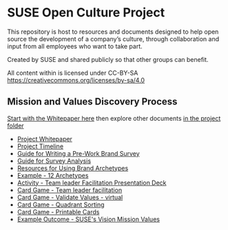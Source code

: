 # SUSE Open Culture Project

This repository is host to resources and documents designed to help open source the development of a company’s culture, through collaboration and input from all employees who want to take part. 

Created by SUSE and shared publicly so that other groups can benefit. 

All content within is licensed under CC-BY-SA https://creativecommons.org/licenses/by-sa/4.0

## Mission and Values Discovery Process
[Start with the Whitepaper here](https://github.com/SUSE/open-culture/blob/main/mission-values-process/Vision%2C%20Mission%20%26%20Values%20Whitepaper.pdf) then explore other documents [in the project folder](https://github.com/SUSE/open-culture/tree/main/mission-values-process) 

* [Project Whitepaper](https://github.com/SUSE/open-culture/blob/main/mission-values-process/Vision%2C%20Mission%20%26%20Values%20Whitepaper.pdf)
* [Project Timeline](https://github.com/SUSE/open-culture/blob/main/mission-values-process/Project%20Timeline.pdf)
* [Guide for Writing a Pre-Work Brand Survey](https://github.com/SUSE/open-culture/blob/main/mission-values-process/Guidance%20for%20Writing%20a%20Pre%20Work%20Brand%20Survey.pdf)
* [Guide for Survey Analysis](https://github.com/SUSE/open-culture/blob/main/mission-values-process/Survey%20Analysis%20Guidance.pdf)
* [Resources for Using Brand Archetypes](https://github.com/SUSE/open-culture/blob/main/mission-values-process/Resources%20For%20Using%20Brand%20Archetypes.pdf)
* [Example - 12 Archetypes](https://github.com/SUSE/open-culture/blob/main/mission-values-process/Example%20-%2012%20Archetypes%20-%20Geeko.pdf)
* [Activity - Team leader Facilitation Presentation Deck](https://github.com/SUSE/open-culture/blob/main/mission-values-process/Mission%20and%20Values%20Team%20Leader%20Facilitation%20Deck.pptx)
* [Card Game - Team leader facilitation](https://github.com/SUSE/open-culture/blob/main/mission-values-process/Card%20Game%20-%20Team%20Leader%20Facilitation.pdf)
* [Card Game - Validate Values - virtual](https://github.com/SUSE/open-culture/blob/main/mission-values-process/Validate%20our%20Values%20-%20Virtual.pdf)
* [Card Game - Quadrant Sorting](https://github.com/SUSE/open-culture/blob/main/mission-values-process/Card%20Game%20Quadrant%20Sorting%20Sheet.pdf)
* [Card Game - Printable Cards](https://github.com/SUSE/open-culture/blob/main/mission-values-process/Printable%20Card%20Deck.pdf)
* [Example Outcome - SUSE's Vision Mission Values](https://github.com/SUSE/open-culture/blob/main/mission-values-process/Vision%20Mission%20and%20Values%20Overview.pdf)
